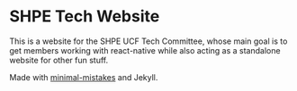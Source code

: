 # SHPE Tech Website
This is a website for the SHPE UCF Tech Committee, whose main goal is to get members working with react-native while also acting as a standalone website for other fun stuff.

Made with [minimal-mistakes](https://github.com/mmistakes/minimal-mistakes) and Jekyll.
